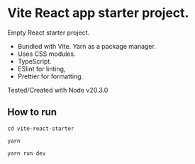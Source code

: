 # Vite React app starter project.

Empty React starter project.

- Bundled with Vite. Yarn as a package manager. 
- Uses CSS modules.
- TypeScript.
- ESlint for linting, 
- Prettier for formatting.


Tested/Created with Node v20.3.0


## How to run

`cd vite-react-starter`

`yarn`

`yarn run dev`
